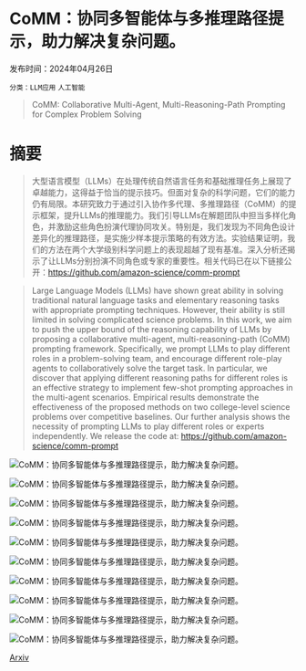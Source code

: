 # CoMM：协同多智能体与多推理路径提示，助力解决复杂问题。

发布时间：2024年04月26日

`分类：LLM应用` `人工智能`

> CoMM: Collaborative Multi-Agent, Multi-Reasoning-Path Prompting for Complex Problem Solving

# 摘要

> 大型语言模型（LLMs）在处理传统自然语言任务和基础推理任务上展现了卓越能力，这得益于恰当的提示技巧。但面对复杂的科学问题，它们的能力仍有局限。本研究致力于通过引入协作多代理、多推理路径（CoMM）的提示框架，提升LLMs的推理能力。我们引导LLMs在解题团队中担当多样化角色，并激励这些角色扮演代理协同攻关。特别是，我们发现为不同角色设计差异化的推理路径，是实施少样本提示策略的有效方法。实验结果证明，我们的方法在两个大学级别科学问题上的表现超越了现有基准。深入分析还揭示了让LLMs分别扮演不同角色或专家的重要性。相关代码已在以下链接公开：https://github.com/amazon-science/comm-prompt

> Large Language Models (LLMs) have shown great ability in solving traditional natural language tasks and elementary reasoning tasks with appropriate prompting techniques. However, their ability is still limited in solving complicated science problems. In this work, we aim to push the upper bound of the reasoning capability of LLMs by proposing a collaborative multi-agent, multi-reasoning-path (CoMM) prompting framework. Specifically, we prompt LLMs to play different roles in a problem-solving team, and encourage different role-play agents to collaboratively solve the target task. In particular, we discover that applying different reasoning paths for different roles is an effective strategy to implement few-shot prompting approaches in the multi-agent scenarios. Empirical results demonstrate the effectiveness of the proposed methods on two college-level science problems over competitive baselines. Our further analysis shows the necessity of prompting LLMs to play different roles or experts independently. We release the code at: https://github.com/amazon-science/comm-prompt

![CoMM：协同多智能体与多推理路径提示，助力解决复杂问题。](../../../paper_images/2404.17729/x1.png)

![CoMM：协同多智能体与多推理路径提示，助力解决复杂问题。](../../../paper_images/2404.17729/x2.png)

![CoMM：协同多智能体与多推理路径提示，助力解决复杂问题。](../../../paper_images/2404.17729/x3.png)

![CoMM：协同多智能体与多推理路径提示，助力解决复杂问题。](../../../paper_images/2404.17729/x4.png)

![CoMM：协同多智能体与多推理路径提示，助力解决复杂问题。](../../../paper_images/2404.17729/x5.png)

![CoMM：协同多智能体与多推理路径提示，助力解决复杂问题。](../../../paper_images/2404.17729/x6.png)

![CoMM：协同多智能体与多推理路径提示，助力解决复杂问题。](../../../paper_images/2404.17729/x7.png)

![CoMM：协同多智能体与多推理路径提示，助力解决复杂问题。](../../../paper_images/2404.17729/x8.png)

![CoMM：协同多智能体与多推理路径提示，助力解决复杂问题。](../../../paper_images/2404.17729/x9.png)

![CoMM：协同多智能体与多推理路径提示，助力解决复杂问题。](../../../paper_images/2404.17729/x10.png)

[Arxiv](https://arxiv.org/abs/2404.17729)